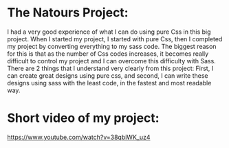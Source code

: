 # The Natours Project:

I had a very good experience of what I can do using pure Css in this big project. When I started my project, I started with pure Css, then I completed my project by converting everything to my sass code. The biggest reason for this is that as the number of Css codes increases, it becomes really difficult to control my project and I can overcome this difficulty with Sass. There are 2 things that I understand very clearly from this project: First, I can create great designs using pure css, and second, I can write these designs using sass with the least code, in the fastest and most readable way.

# Short video of my project:

https://www.youtube.com/watch?v=38qbiWK_uz4
